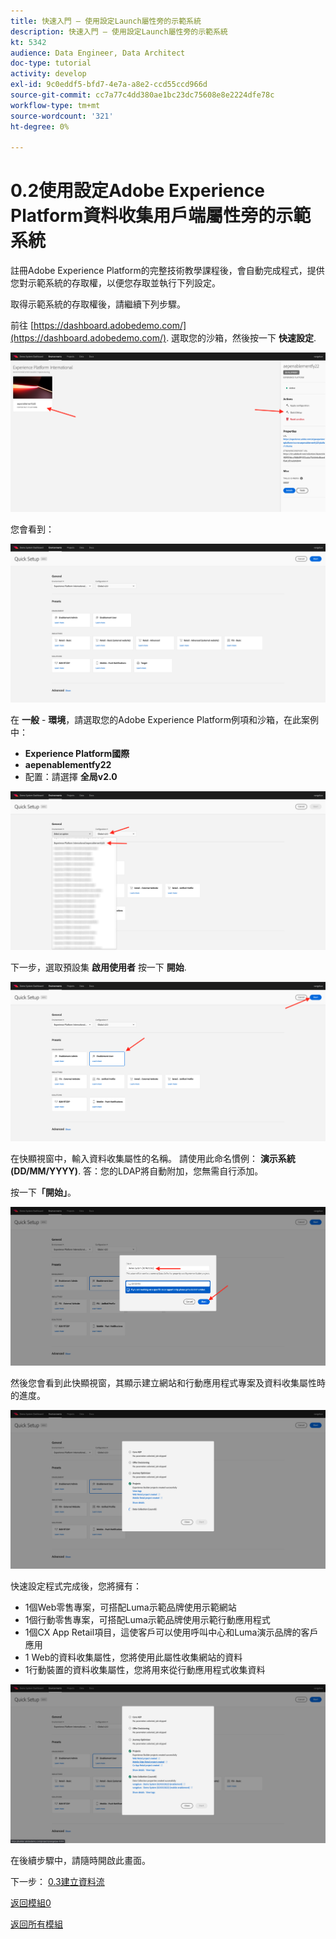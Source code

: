 ```yaml
---
title: 快速入門 — 使用設定Launch屬性旁的示範系統
description: 快速入門 — 使用設定Launch屬性旁的示範系統
kt: 5342
audience: Data Engineer, Data Architect
doc-type: tutorial
activity: develop
exl-id: 9c0eddf5-bfd7-4e7a-a8e2-ccd55ccd966d
source-git-commit: cc7a77c4dd380ae1bc23dc75608e8e2224dfe78c
workflow-type: tm+mt
source-wordcount: '321'
ht-degree: 0%

---
```


# 0.2使用設定Adobe Experience Platform資料收集用戶端屬性旁的示範系統

註冊Adobe Experience Platform的完整技術教學課程後，會自動完成程式，提供您對示範系統的存取權，以便您存取並執行下列設定。

取得示範系統的存取權後，請繼續下列步驟。

前往 [https://dashboard.adobedemo.com/](https://dashboard.adobedemo.com/). 選取您的沙箱，然後按一下 **快速設定**.

![DSN](./images/dsnh1.png)

您會看到：

![DSN](./images/dsnhome.png)

在 **一般** - **環境**，請選取您的Adobe Experience Platform例項和沙箱，在此案例中：

- **Experience Platform國際**
- **aepenablementfy22**
- 配置：請選擇 **全局v2.0**

![DSN](./images/dsn1.png)

下一步，選取預設集 **啟用使用者** 按一下 **開始**.

![DSN](./images/dsn2.png)

在快顯視窗中，輸入資料收集屬性的名稱。 請使用此命名慣例： **演示系統(DD/MM/YYYY)**. 答：您的LDAP將自動附加，您無需自行添加。

按一下&#x200B;**「開始」**。

![DSN](./images/dsn3.png)

然後您會看到此快顯視窗，其顯示建立網站和行動應用程式專案及資料收集屬性時的進度。

![DSN](./images/dsn4.png)

快速設定程式完成後，您將擁有：

- 1個Web零售專案，可搭配Luma示範品牌使用示範網站
- 1個行動零售專案，可搭配Luma示範品牌使用示範行動應用程式
- 1個CX App Retail項目，這使客戶可以使用呼叫中心和Luma演示品牌的客戶應用
- 1 Web的資料收集屬性，您將使用此屬性收集網站的資料
- 1行動裝置的資料收集屬性，您將用來從行動應用程式收集資料

![DSN](./images/dsn5.png)

在後續步驟中，請隨時開啟此畫面。

下一步： [0.3建立資料流](./ex3.md)

[返回模組0](./getting-started.md)

[返回所有模組](./../../overview.md)
